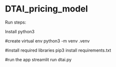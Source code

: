 # DTAI_pricing_model

Run steps:

Install python3 </br>

#create virtual env
python3 -m venv .venv </br>

#install required libraries
pip3 install requirements.txt </br>

#run the app
streamlit run dtai.py

